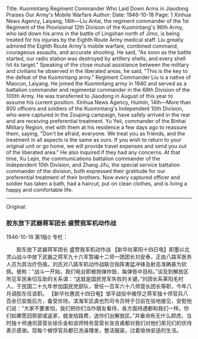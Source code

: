 Title: Kuomintang Regiment Commander Who Laid Down Arms in Jiaodong Praises Our Army's Mobile Warfare
Author:
Date: 1946-10-18
Page: 1
Xinhua News Agency, Laiyang, 14th—Liu Antai, the regiment commander of the 1st Regiment of the Provisional 12th Division of the Kuomintang's 96th Army, who laid down his arms in the battle of Lingshan north of Jimo, is being treated for his injuries by the Eighth Route Army medical staff. Liu greatly admired the Eighth Route Army's mobile warfare, combined command, courageous assaults, and accurate shooting. He said, "As soon as the battle started, our radio station was destroyed by artillery shells, and every shell hit its target." Speaking of the close mutual assistance between the military and civilians he observed in the liberated areas, he said, "This is the key to the defeat of the Kuomintang army." Regiment Commander Liu is a native of Maocun, Laiyang. He joined the Kuomintang army in 1940 and served as a battalion commander and regimental commander in the 68th Division of the 100th Army. He was transferred to Jiaodong in August of this year to assume his current position.
Xinhua News Agency, Huimin, 14th—More than 800 officers and soldiers of the Kuomintang's Independent 10th Division, who were captured in the Zouping campaign, have safely arrived in the rear and are receiving preferential treatment. Yu Yeli, commander of the Binhai Military Region, met with them at his residence a few days ago to reassure them, saying, "Don't be afraid, everyone. We treat you as friends, and the treatment in all aspects is the same as ours. If you wish to return to your original unit or go home, we will provide travel expenses and send you out of the liberated area." He also inquired if they had any concerns. At that time, Xu Lejin, the communications battalion commander of the Independent 10th Division, and Zhang Jifu, the special service battalion commander of the division, both expressed their gratitude for our preferential treatment of their brothers. Now every captured officer and soldier has taken a bath, had a haircut, put on clean clothes, and is living a happy and comfortable life.



<hr /> 

Original: 


### 胶东放下武器蒋军团长  盛赞我军机动作战

1946-10-18
第1版()
专栏：

　　胶东放下武器蒋军团长
    盛赞我军机动作战
    【新华社莱阳十四日电】即墨以北灵山战斗中放下武器之蒋军九十六军暂编十二师一团团长刘安泰，正由八路军医务人员为其治疗伤痕。刘氏对八路军机动作战联合指挥勇猛冲锋及射击准确甚为钦佩。彼称：“战斗一开始，我们电台即被炮弹炸毁，每弹皆中目标。”谈及到解放区所见军民亲切互助的关系谓：“这就是国民党军失败的关键。”刘团长系莱阳毛村人，于民国二十九年参加国民党部队，曾任一百军六十八师营长团长等职，今年八月调胶东任该职。
    【新华社惠民十四日电】邹平战役中被俘之蒋军独十师官兵八百余已安抵后方，备受优待。滨海军区虞也烈司令员特于日前在驻地接见，安慰他们说：“大家不要害怕，我们把你们当作朋友看待，各方面待遇都和我们一样。你们如果愿回原部或返家，就发给路费，送你们出解放区。”并垂询有无什么顾虑。当时独十师通讯营营长徐乐金和该师特务营营长张吉甫都对我们对他们弟兄们的优待表示感谢。现每个被俘官兵都已洗澡理发，整洁服装，过着愉快安适的生活。
